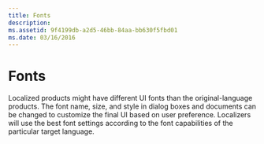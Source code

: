 ```yaml
---
title: Fonts
description: 
ms.assetid: 9f4199db-a2d5-46bb-84aa-bb630f5fbd01
ms.date: 03/16/2016
---
```



# Fonts

Localized products might have different UI fonts than the original-language products. The font name, size, and style in dialog boxes and documents can be changed to customize the final UI based on user preference. Localizers will use the best font settings according to the font capabilities of the particular target language.


